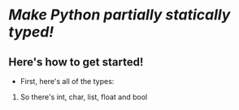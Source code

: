 # **_Make Python partially statically typed!_**
## Here's how to get started!

- First, here's all of the types:
1. So there's int, char, list, float and bool

